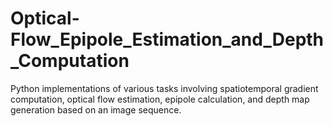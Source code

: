# Optical-Flow_Epipole_Estimation_and_Depth_Computation
 Python implementations of various tasks involving spatiotemporal gradient computation, optical flow estimation, epipole calculation, and depth map generation based on an image sequence.
